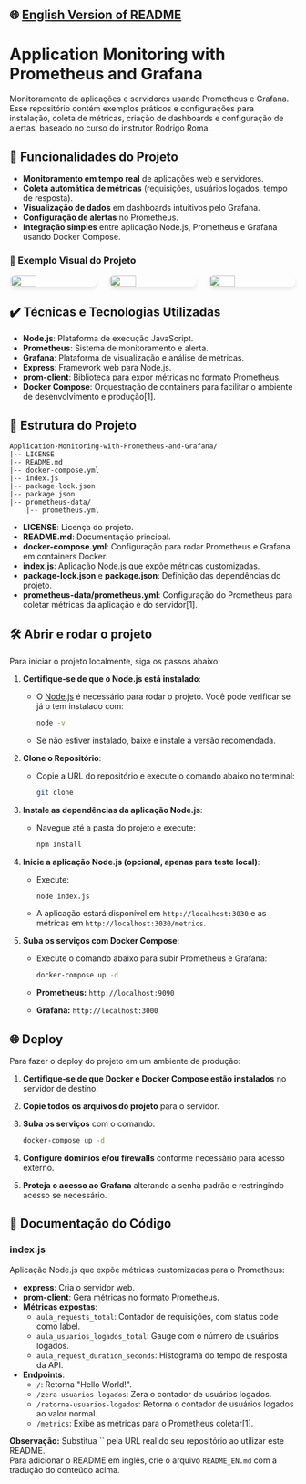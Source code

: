 ## 🌐 [English Version of README](README_EN.md)

# Application Monitoring with Prometheus and Grafana

Monitoramento de aplicações e servidores usando Prometheus e Grafana. Esse repositório contém exemplos práticos e configurações para instalação, coleta de métricas, criação de dashboards e configuração de alertas, baseado no curso do instrutor Rodrigo Roma.

## 🔨 Funcionalidades do Projeto

- **Monitoramento em tempo real** de aplicações web e servidores.
- **Coleta automática de métricas** (requisições, usuários logados, tempo de resposta).
- **Visualização de dados** em dashboards intuitivos pelo Grafana.
- **Configuração de alertas** no Prometheus.
- **Integração simples** entre aplicação Node.js, Prometheus e Grafana usando Docker Compose.

### 📸 Exemplo Visual do Projeto

<div style="display: flex; flex-wrap: wrap; gap: 20px; justify-content: space-around;">
  <img src="https://github.com/user-attachments/assets/9de4d1e1-ad0e-4802-8592-58b275dc1a1d" style="width: 30%; border-radius: 8px; box-shadow: 0 4px 6px rgba(0, 0, 0, 0.1);">
  <img src="https://github.com/user-attachments/assets/c7f2b411-2b74-444f-9405-b43bff7526ea" style="width: 30%; border-radius: 8px; box-shadow: 0 4px 6px rgba(0, 0, 0, 0.1);">
  <img src="https://github.com/user-attachments/assets/9dbccaef-ebab-4379-970c-b7140bd38f02" style="width: 30%; border-radius: 8px; box-shadow: 0 4px 6px rgba(0, 0, 0, 0.1);">
</div>

## ✔️ Técnicas e Tecnologias Utilizadas

- **Node.js**: Plataforma de execução JavaScript.
- **Prometheus**: Sistema de monitoramento e alerta.
- **Grafana**: Plataforma de visualização e análise de métricas.
- **Express**: Framework web para Node.js.
- **prom-client**: Biblioteca para expor métricas no formato Prometheus.
- **Docker Compose**: Orquestração de containers para facilitar o ambiente de desenvolvimento e produção[1].

## 📁 Estrutura do Projeto

```
Application-Monitoring-with-Prometheus-and-Grafana/
|-- LICENSE
|-- README.md
|-- docker-compose.yml
|-- index.js
|-- package-lock.json
|-- package.json
|-- prometheus-data/
    |-- prometheus.yml
```

- **LICENSE**: Licença do projeto.
- **README.md**: Documentação principal.
- **docker-compose.yml**: Configuração para rodar Prometheus e Grafana em containers Docker.
- **index.js**: Aplicação Node.js que expõe métricas customizadas.
- **package-lock.json** e **package.json**: Definição das dependências do projeto.
- **prometheus-data/prometheus.yml**: Configuração do Prometheus para coletar métricas da aplicação e do servidor[1].

## 🛠️ Abrir e rodar o projeto

Para iniciar o projeto localmente, siga os passos abaixo:

1. **Certifique-se de que o Node.js está instalado**:
   - O [Node.js](https://nodejs.org/) é necessário para rodar o projeto. Você pode verificar se já o tem instalado com:

     ```bash
     node -v
     ```

   - Se não estiver instalado, baixe e instale a versão recomendada.

2. **Clone o Repositório**:
   - Copie a URL do repositório e execute o comando abaixo no terminal:

     ```bash
     git clone 
     ```

3. **Instale as dependências da aplicação Node.js**:
   - Navegue até a pasta do projeto e execute:

     ```bash
     npm install
     ```

4. **Inicie a aplicação Node.js (opcional, apenas para teste local)**:
   - Execute:

     ```bash
     node index.js
     ```
   - A aplicação estará disponível em `http://localhost:3030` e as métricas em `http://localhost:3030/metrics`.

5. **Suba os serviços com Docker Compose**:
   - Execute o comando abaixo para subir Prometheus e Grafana:

     ```bash
     docker-compose up -d
     ```
   - **Prometheus:** `http://localhost:9090`
   - **Grafana:** `http://localhost:3000`

## 🌐 Deploy

Para fazer o deploy do projeto em um ambiente de produção:

1. **Certifique-se de que Docker e Docker Compose estão instalados** no servidor de destino.
2. **Copie todos os arquivos do projeto** para o servidor.
3. **Suba os serviços** com o comando:

   ```bash
   docker-compose up -d
   ```
4. **Configure domínios e/ou firewalls** conforme necessário para acesso externo.
5. **Proteja o acesso ao Grafana** alterando a senha padrão e restringindo acesso se necessário.

## 📝 Documentação do Código

### **index.js**

Aplicação Node.js que expõe métricas customizadas para o Prometheus:

- **express**: Cria o servidor web.
- **prom-client**: Gera métricas no formato Prometheus.
- **Métricas expostas**:
  - `aula_requests_total`: Contador de requisições, com status code como label.
  - `aula_usuarios_logados_total`: Gauge com o número de usuários logados.
  - `aula_request_duration_seconds`: Histograma do tempo de resposta da API.
- **Endpoints**:
  - `/`: Retorna "Hello World!".
  - `/zera-usuarios-logados`: Zera o contador de usuários logados.
  - `/retorna-usuarios-logados`: Retorna o contador de usuários logados ao valor normal.
  - `/metrics`: Exibe as métricas para o Prometheus coletar[1].

**Observação:** Substitua `` pela URL real do seu repositório ao utilizar este README.  
Para adicionar o README em inglês, crie o arquivo `README_EN.md` com a tradução do conteúdo acima.

